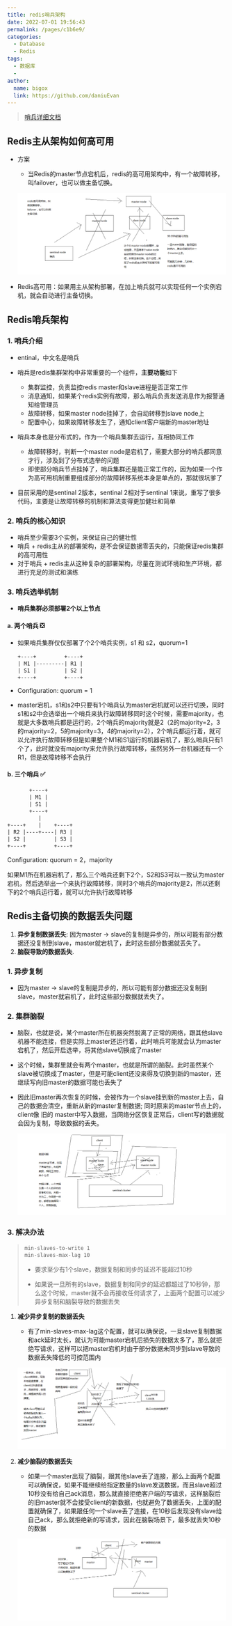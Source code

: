 ```yaml
---
title: redis哨兵架构
date: 2022-07-01 19:56:43
permalink: /pages/c1b6e9/
categories:
  - Database
  - Redis
tags:
  - 数据库
  - 
author: 
  name: bigox
  link: https://github.com/daniuEvan
---
```

> [哨兵详细文档](https://xiaolincoding.com/redis/cluster/sentinel.html#为什么要有哨兵机制)

## Redis主从架构如何高可用

- 方案
  - 当Redis的master节点宕机后，redis的高可用架构中，有一个故障转移，叫failover，也可以做主备切换。
  
  ![redis基于哨兵的高可用性](https://raw.githubusercontent.com/daniuEvan/pictrues/main/Typora/20220616150625.png)





- Redis高可用：如果用主从架构部署，在加上哨兵就可以实现任何一个实例宕机，就会自动进行主备切换。

## Redis哨兵架构

### 1. 哨兵介绍

- entinal，中文名是哨兵
- 哨兵是redis集群架构中非常重要的一个组件，**主要功能**如下
  - 集群监控，负责监控redis master和slave进程是否正常工作
  - 消息通知，如果某个redis实例有故障，那么哨兵负责发送消息作为报警通知给管理员
  - 故障转移，如果master node挂掉了，会自动转移到slave node上
  - 配置中心，如果故障转移发生了，通知client客户端新的master地址

- 哨兵本身也是分布式的，作为一个哨兵集群去运行，互相协同工作
  - 故障转移时，判断一个master node是宕机了，需要大部分的哨兵都同意才行，涉及到了分布式选举的问题
  - 即使部分哨兵节点挂掉了，哨兵集群还是能正常工作的，因为如果一个作为高可用机制重要组成部分的故障转移系统本身是单点的，那就很坑爹了

- 目前采用的是sentinal 2版本，sentinal 2相对于sentinal 1来说，重写了很多代码，主要是让故障转移的机制和算法变得更加健壮和简单

### 2. 哨兵的核心知识

- 哨兵至少需要3个实例，来保证自己的健壮性
- 哨兵 + redis主从的部署架构，是不会保证数据零丢失的，只能保证redis集群的高可用性
- 对于哨兵 + redis主从这种复杂的部署架构，尽量在测试环境和生产环境，都进行充足的测试和演练

### 3. 哨兵选举机制

- **哨兵集群必须部署2个以上节点**

#### a. 两个哨兵 ❎

- 如果哨兵集群仅仅部署了个2个哨兵实例，s1 和 s2，quorum=1

  ```
  +----+         +----+
  | M1 |---------| R1 |
  | S1 |         | S2 |
  +----+         +----+
  ```

- Configuration: quorum = 1

- master宕机，s1和s2中只要有1个哨兵认为master宕机就可以还行切换，同时s1和s2中会选举出一个哨兵来执行故障转移同时这个时候，需要majority，也就是大多数哨兵都是运行的，2个哨兵的majority就是2（2的majority=2，3的majority=2，5的majority=3，4的majority=2），2个哨兵都运行着，就可以允许执行故障转移但是如果整个M1和S1运行的机器宕机了，那么哨兵只有1个了，此时就没有majority来允许执行故障转移，虽然另外一台机器还有一个R1，但是故障转移不会执行

#### b. 三个哨兵 ✅

```
       +----+
       | M1 |
       | S1 |
       +----+
          |
+----+    |    +----+
| R2 |----+----| R3 |
| S2 |         | S3 |
+----+         +----+
```

Configuration: quorum = 2，majority

如果M1所在机器宕机了，那么三个哨兵还剩下2个，S2和S3可以一致认为master宕机，然后选举出一个来执行故障转移，同时3个哨兵的majority是2，所以还剩下的2个哨兵运行着，就可以允许执行故障转移

## Redis主备切换的数据丢失问题

1. **异步复制数据丢失**: 因为master -> slave的复制是异步的，所以可能有部分数据还没复制到slave，master就宕机了，此时这些部分数据就丢失了。
2. **脑裂导致的数据丢失**.

### 1. 异步复制  

- 因为master -> slave的复制是异步的，所以可能有部分数据还没复制到slave，master就宕机了，此时这些部分数据就丢失了。

### 2. 集群脑裂

- 脑裂，也就是说，某个master所在机器突然脱离了正常的网络，跟其他slave机器不能连接，但是实际上master还运行着，此时哨兵可能就会认为master宕机了，然后开启选举，将其他slave切换成了master

- 这个时候，集群里就会有两个master，也就是所谓的脑裂。此时虽然某个slave被切换成了master，但是可能client还没来得及切换到新的master，还继续写向旧master的数据可能也丢失了

- 因此旧master再次恢复的时候，会被作为一个slave挂到新的master上去，自己的数据会清空，重新从新的master复制数据; 同时原来的master节点上的，client像 旧的 master中写入数据，当网络分区恢复正常后，client写的数据就会因为复制，导致数据的丢失。

  ![image-20220615193015108](https://raw.githubusercontent.com/daniuEvan/pictrues/main/Typora/20220616150636.png)

### 3. 解决办法

> ```sh
> min-slaves-to-write 1
> min-slaves-max-lag 10
> ```
>
> - 要求至少有1个slave，数据复制和同步的延迟不能超过10秒
>
> - 如果说一旦所有的slave，数据复制和同步的延迟都超过了10秒钟，那么这个时候，master就不会再接收任何请求了，上面两个配置可以减少异步复制和脑裂导致的数据丢失

1. **减少异步复制的数据丢失**

   - 有了min-slaves-max-lag这个配置，就可以确保说，一旦slave复制数据和ack延时太长，就认为可能master宕机后损失的数据太多了，那么就拒绝写请求，这样可以把master宕机时由于部分数据未同步到slave导致的数据丢失降低的可控范围内

   ![image-20220615193308313](https://raw.githubusercontent.com/daniuEvan/pictrues/main/Typora/20220616150644.png)

2. **减少脑裂的数据丢失**

   - 如果一个master出现了脑裂，跟其他slave丢了连接，那么上面两个配置可以确保说，如果不能继续给指定数量的slave发送数据，而且slave超过10秒没有给自己ack消息，那么就直接拒绝客户端的写请求，这样脑裂后的旧master就不会接受client的新数据，也就避免了数据丢失，上面的配置就确保了，如果跟任何一个slave丢了连接，在10秒后发现没有slave给自己ack，那么就拒绝新的写请求，因此在脑裂场景下，最多就丢失10秒的数据

   ![image-20220615193426456](https://raw.githubusercontent.com/daniuEvan/pictrues/main/Typora/20220616150647.png)